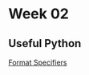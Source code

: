 # Week 02

## Useful Python

[Format Specifiers](https://peps.python.org/pep-0498/#format-specifiers)
